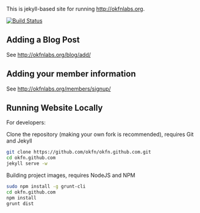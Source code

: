 This is jekyll-based site for running <http://okfnlabs.org>.

[![Build Status](https://travis-ci.org/okfn/okfn.github.com.svg)](https://travis-ci.org/okfn/okfn.github.com)

## Adding a Blog Post

See <http://okfnlabs.org/blog/add/>

## Adding your member information

See <http://okfnlabs.org/members/signup/>

## Running Website Locally ##
For developers:

Clone the repository (making your own fork is recommended), requires Git and Jekyll
```bash
git clone https://github.com/okfn/okfn.github.com.git
cd okfn.github.com
jekyll serve -w
```

Building project images, requires NodeJS and NPM
```bash
sudo npm install -g grunt-cli
cd okfn.github.com
npm install
grunt dist
```
